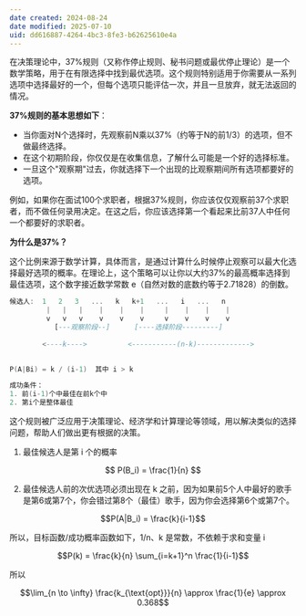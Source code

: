 ```yaml
---
date created: 2024-08-24
date modified: 2025-07-10
uid: dd616887-4264-4bc3-8fe3-b62625610e4a
---
```


在决策理论中，37%规则（又称作停止规则、秘书问题或最优停止理论）是一个数学策略，用于在有限选择中找到最优选项。这个规则特别适用于你需要从一系列选项中选择最好的一个，但每个选项只能评估一次，并且一旦放弃，就无法返回的情况。

**37%规则的基本思想如下**：

- 当你面对N个选择时，先观察前N乘以37%（约等于N的前1/3）的选项，但不做最终选择。
- 在这个初期阶段，你仅仅是在收集信息，了解什么可能是一个好的选择标准。
- 一旦这个"观察期"过去，你就选择下一个出现的比观察期间所有选项都要好的选项。

例如，如果你在面试100个求职者，根据37%规则，你应该仅仅观察前37个求职者，而不做任何录用决定。在这之后，你应该选择第一个看起来比前37人中任何一个都要好的求职者。

  

**为什么是37%？**

这个比例来源于数学计算，具体而言，是通过计算什么时候停止观察可以最大化选择最好选项的概率。在理论上，这个策略可以让你以大约37%的最高概率选择到最佳选项，这个数字接近数学常数 e（自然对数的底数约等于2.71828）的倒数。

```a
候选人:  1   2   3   ...   k   k+1   ...   i   ...   n
         |   |   |    |    |    |     |    |    |    |
         v   v   v    v    v    v     v    v    v    v
           [---观察阶段--]      [----选择阶段---------]
                  
        <----k---->          <-----------(n-k)------------->
                     

P(A|Bi) = k / (i-1)  其中 i > k

成功条件：
1. 前(i-1)个中最佳在前k个中
2. 第i个是整体最佳
```

这个规则被广泛应用于决策理论、经济学和计算理论等领域，用以解决类似的选择问题，帮助人们做出更有根据的决策。

1. 最佳候选人是第 i 个的概率

$$
P(B_i) = \frac{1}{n}
$$

 2. 最佳候选人前的次优选项必须出现在 k 之前，因为如果前5个人中最好的歌手是第6或第7个，你会错过第8个（最佳）歌手，因为你会选择第6个或第7个。

 $$P(A|B_i) = \frac{k}{i-1}$$

 所以，目标函数/成功概率函数如下，1/n、k 是常数，不依赖于求和变量 i  

 $$P(k) = \frac{k}{n} \sum_{i=k+1}^n \frac{1}{i-1}$$

所以  

$$\lim_{n \to \infty} \frac{k_{\text{opt}}}{n} \approx \frac{1}{e} \approx 0.368$$

